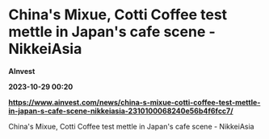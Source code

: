 # China's Mixue, Cotti Coffee test mettle in Japan's cafe scene - NikkeiAsia
**AInvest**

**2023-10-29 00:20**

**https://www.ainvest.com/news/china-s-mixue-cotti-coffee-test-mettle-in-japan-s-cafe-scene-nikkeiasia-2310100068240e56b4f6fcc7/**

China's Mixue, Cotti Coffee test mettle in Japan's cafe scene - NikkeiAsia